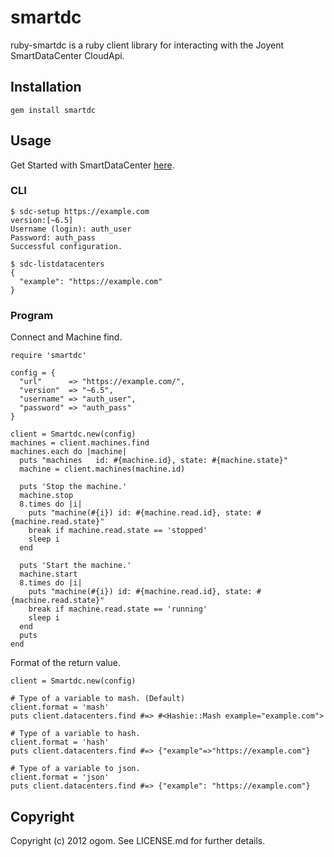 # smartdc

ruby-smartdc is a ruby client library for interacting with the Joyent SmartDataCenter CloudApi. 


## Installation

    gem install smartdc


## Usage

Get Started with SmartDataCenter [here](http://www.slideshare.net/ogom_/smartdc-by-ruby-10047222).


### CLI

    $ sdc-setup https://example.com
    version:[~6.5] 
    Username (login): auth_user
    Password: auth_pass
    Successful configuration.

    $ sdc-listdatacenters 
    {
      "example": "https://example.com"
    }


### Program

Connect and Machine find.

    require 'smartdc'

    config = {
      "url"      => "https://example.com/",
      "version"  => "~6.5",
      "username" => "auth_user",
      "password" => "auth_pass"
    }

    client = Smartdc.new(config)
    machines = client.machines.find
    machines.each do |machine|
      puts "machines   id: #{machine.id}, state: #{machine.state}"
      machine = client.machines(machine.id)
      
      puts 'Stop the machine.'
      machine.stop
      8.times do |i|
        puts "machine(#{i}) id: #{machine.read.id}, state: #{machine.read.state}"
        break if machine.read.state == 'stopped'
        sleep i
      end
      
      puts 'Start the machine.'
      machine.start
      8.times do |i|
        puts "machine(#{i}) id: #{machine.read.id}, state: #{machine.read.state}"
        break if machine.read.state == 'running'
        sleep i
      end
      puts
    end


Format of the return value.

    client = Smartdc.new(config)
    
    # Type of a variable to mash. (Default)
    client.format = 'mash'
    puts client.datacenters.find #=> #<Hashie::Mash example="example.com">

    # Type of a variable to hash.
    client.format = 'hash'
    puts client.datacenters.find #=> {"example"=>"https://example.com"}

    # Type of a variable to json.
    client.format = 'json'
    puts client.datacenters.find #=> {"example": "https://example.com"}


## Copyright

Copyright (c) 2012 ogom. See LICENSE.md for further details.